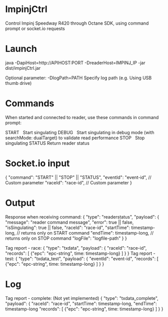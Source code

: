 # ImpinjCtrl

Control Impinj Speedway R420 through Octane SDK, using command prompt or socket.io requests

Launch
===================
java -DapiHost=http://APIHOST:PORT -DreaderHost=IMPINJ_IP -jar dist/impinjCtrl.jar

Optional parameter:
-DlogPath=PATH      Specify log path (e.g. Using USB thumb drive)

Commands
===================
When started and connected to reader, use these commands in command prompt:

START   Start singulating
DEBUG   Start singulating in debug mode (with searchMode: dualTarget) to validate read performance
STOP    Stop singulating
STATUS  Return reader status

Socket.io input
===================
{
  "command": "START" || "STOP" || "STATUS",
  "eventId": "event-id", // Custom parameter
  "raceId": "race-id", // Custom parameter
}

Output
===================
Response when receiving command:
{
  "type": "readerstatus",
  "payload": {
    "message": "reader command message",
    "error": true || false,
    "isSingulating": true || false,
    "raceId": "race-id",
    "startTime": timestamp-long,  // returns only on START command
    "endTime": timestamp-long,  // returns only on STOP command
    "logFile": "logfile-path"
  }
}

Tag report - race:
{
  "type": "txdata",
  "payload": {
    "raceId": "race-id",
    "records": [
      {"epc": "epc-string", time: timestamp-long}
    ]
  }
}
Tag report - test:
{
  "type": "txdata_test",
  "payload": {
    "eventId": "event-id",
    "records": [
      {"epc": "epc-string", time: timestamp-long}
    ]
  }
}

Log
===================




Tag report - complete: (Not yet implemented)
{
  "type": "txdata_complete",
  "payload": {
    "raceId": "race-id",
    "startTime": timestamp-long,
    "endTime": timestamp-long
    "records": [
      {"epc": "epc-string", time: timestamp-long}
    ]
  }
}
